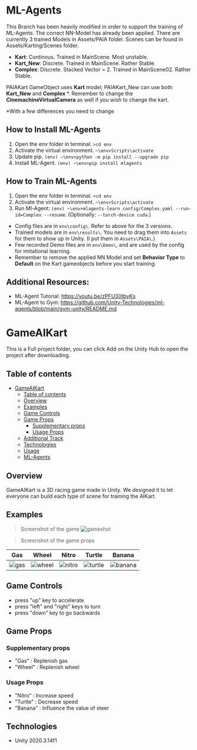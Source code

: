# ML-Agents
This Branch has been heavily modified in order to support the training of ML-Agents. The correct NN-Model has already been applied. There are currently 3 trained Models in Assets/PAIA folder. Scenes can be found in Assets/Karting/Scenes folder.
- **Kart**: Continous. Trained in MainScene. Most unstable.
- **Kart_New**: Discrete. Trained in MainScene. Rather Stable.
- **Complex**: Discrete. Stacked Vector = 2. Trained in MainScene02. Rather Stable.

PAIAKart GameObject uses **Kart** model; PAIAKart_New can use both **Kart_New** and **Complex** *. Remember to change the **CinemachineVirtualCamera** as well if you wish to change the kart.

*With a few differences you need to change

## How to Install ML-Agents
1. Open the env folder in terminal. `>cd env`
2. Activate the virtual environment. `~\env>Scripts\activate`
3. Update pip. `(env) ~\env>python -m pip install --upgrade pip`
4. Install ML-Agent. `(env) ~\env>pip install mlagents`

## How to Train ML-Agents
1. Open the env folder in terminal. `>cd env`
2. Activate the virtual environment. `~\env>Scripts\activate`
3. Run Ml-Agent: `(env) ~\env>mlagents-learn config/Complex.yaml --run-id=Complex --resume`. (Optionally: `--torch-device cuda`.)
- Config files are in `env\config\`. Refer to above for the 3 versions.
- Trained models are in `env\results\`. You need to drag them into `Assets` for them to show up in Unity. (I put them in `Assets\PAIA\`.)
- Few recorded Demo files are in `env\Demo\`, and are used by the config for imitational learning.
- Remember to remove the applied NN Model and set **Behavior Type** to **Default** on the Kart gameobjects before you start training.

## Additional Resources:
- ML-Agent Tutorial:    https://youtu.be/zPFU30tbyKs
- ML-Agent to Gym:      https://github.com/Unity-Technologies/ml-agents/blob/main/gym-unity/README.md

# GameAIKart
This is a Full project folder, you can click Add on the Unity Hub to open the project after downloading.

## Table of contents
- [GameAIKart](#gameaikart)
  - [Table of contents](#table-of-contents)
  - [Overview](#overview)
  - [Examples](#examples)
  - [Game Controls](#game-controls)
  - [Game Props](#game-props)
    - [Supplementary props](#supplementary-props)
    - [Usage Props](#usage-props)
  - [Additional Track](#additional-track)
  - [Technologies](#technologies)
  - [Usage](#usage)
  - [ML-Agents](#ml-agents)

## Overview
GameAIKart is a 3D racing game made in Unity. We designed it to let everyone can build each type of scene for training the AIKart.

## Examples

> Screenshot of the game
![gameshot](https://user-images.githubusercontent.com/24825631/134624419-dc6c39ba-17d3-4cc8-bce6-ef6a466e54d4.jpg)

> Screenshot of the game props

| Gas | Wheel | Nitro | Turtle | Banana |
|---|---|---|---|---|
| ![gas](https://user-images.githubusercontent.com/24825631/134625410-1458320f-49a2-44ac-9607-798d2a12f5ba.JPG) | ![wheel](https://user-images.githubusercontent.com/24825631/134625437-8472b5d1-fd00-45f1-a380-8ff18740d88d.JPG) | ![nitro](https://user-images.githubusercontent.com/24825631/134625458-288cac5a-4d49-433c-b81f-6d96e25a8dd4.JPG) | ![turtle](https://user-images.githubusercontent.com/24825631/134625493-76c6a6d2-4c6c-4962-9774-becfd7b6b838.JPG) | ![banana](https://user-images.githubusercontent.com/24825631/134625511-217e310f-31d0-4a7f-9d4d-7624d1d87137.JPG) |

## Game Controls
* press "up" key to accelerate
* press "left" and "right" keys to turn
* press "down" key to go backwards

## Game Props
### Supplementary props 
* "Gas" : Replenish gas
* "Wheel" : Replenish wheel

### Usage Props
* "Nitro" : Increase speed
* "Turtle" : Decrease speed
* "Banana" : Influence the value of steer

## Technologies
* Unity 2020.3.14f1
